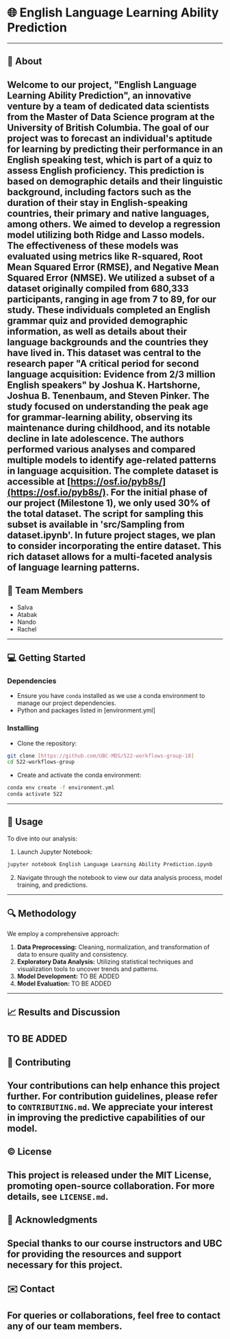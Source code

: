# 🌐 English Language Learning Ability Prediction
---

## 📔 About
Welcome to our project, "English Language Learning Ability Prediction", an innovative venture by a team of dedicated data scientists from the Master of Data Science program at the University of British Columbia. The goal of our project was to forecast an individual's aptitude for learning by predicting their performance in an English speaking test, which is part of a quiz to assess English proficiency. This prediction is based on demographic details and their linguistic background, including factors such as the duration of their stay in English-speaking countries, their primary and native languages, among others. We aimed to develop a regression model utilizing both Ridge and Lasso models. The effectiveness of these models was evaluated using metrics like R-squared, Root Mean Squared Error (RMSE), and Negative Mean Squared Error (NMSE).
We utilized a subset of a dataset originally compiled from 680,333 participants, ranging in age from 7 to 89, for our study. These individuals completed an English grammar quiz and provided demographic information, as well as details about their language backgrounds and the countries they have lived in. This dataset was central to the research paper "A critical period for second language acquisition: Evidence from 2/3 million English speakers" by Joshua K. Hartshorne, Joshua B. Tenenbaum, and Steven Pinker. The study focused on understanding the peak age for grammar-learning ability, observing its maintenance during childhood, and its notable decline in late adolescence. The authors performed various analyses and compared multiple models to identify age-related patterns in language acquisition. The complete dataset is accessible at [https://osf.io/pyb8s/](https://osf.io/pyb8s/). For the initial phase of our project (Milestone 1), we only used 30% of the total dataset. The script for sampling this subset is available in 'src/Sampling from dataset.ipynb'. In future project stages, we plan to consider incorporating the entire dataset. This rich dataset allows for a multi-faceted analysis of language learning patterns.
---

## 👥 Team Members
- Salva
- Atabak
- Nando
- Rachel
---

## 💻 Getting Started

### Dependencies
- Ensure you have `conda` installed as we use a conda environment to manage our project dependencies.
- Python and packages listed in [environment.yml]

### Installing
- Clone the repository:
```bash
git clone [https://github.com/UBC-MDS/522-workflows-group-18]
cd 522-workflows-group
```
- Create and activate the conda environment:
```bash
conda env create -f environment.yml
conda activate 522
```
---

## 🚀 Usage
To dive into our analysis:

1. Launch Jupyter Notebook:
```bash
jupyter notebook English Language Learning Ability Prediction.ipynb
```
2. Navigate through the notebook to view our data analysis process, model training, and predictions.
---


## 🔍 Methodology
We employ a comprehensive approach:

1. **Data Preprocessing:** Cleaning, normalization, and transformation of data to ensure quality and consistency.
2. **Exploratory Data Analysis:** Utilizing statistical techniques and visualization tools to uncover trends and patterns.
3. **Model Development:** TO BE ADDED
4. **Model Evaluation:** TO BE ADDED
---

## 📈 Results and Discussion
TO BE ADDED
---

## 🤝 Contributing
Your contributions can help enhance this project further. For contribution guidelines, please refer to `CONTRIBUTING.md`. We appreciate your interest in improving the predictive capabilities of our model.
---

## ©️ License
This project is released under the MIT License, promoting open-source collaboration. For more details, see `LICENSE.md`.
---

## 🙏 Acknowledgments
Special thanks to our course instructors and UBC for providing the resources and support necessary for this project.
---

## ✉️ Contact
For queries or collaborations, feel free to contact any of our team members.
---